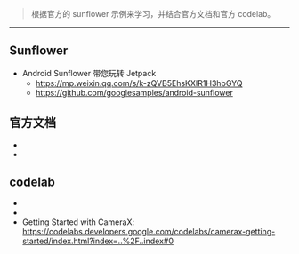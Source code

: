 
> 根据官方的 sunflower 示例来学习，并结合官方文档和官方 codelab。

---

## Sunflower
* Android Sunflower 带您玩转 Jetpack 
    * https://mp.weixin.qq.com/s/k-zQVB5EhsKXIR1H3hbGYQ
    * https://github.com/googlesamples/android-sunflower

## 官方文档
* 
* 

## codelab
* 
* 
* Getting Started with CameraX: https://codelabs.developers.google.com/codelabs/camerax-getting-started/index.html?index=..%2F..index#0

